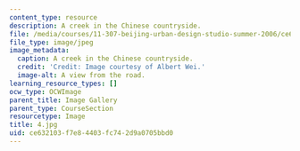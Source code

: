 ```yaml
---
content_type: resource
description: A creek in the Chinese countryside.
file: /media/courses/11-307-beijing-urban-design-studio-summer-2006/ce632103f7e84403fc742d9a0705bbd0_4.jpg
file_type: image/jpeg
image_metadata:
  caption: A creek in the Chinese countryside.
  credit: 'Credit: Image courtesy of Albert Wei.'
  image-alt: A view from the road.
learning_resource_types: []
ocw_type: OCWImage
parent_title: Image Gallery
parent_type: CourseSection
resourcetype: Image
title: 4.jpg
uid: ce632103-f7e8-4403-fc74-2d9a0705bbd0
---
```

